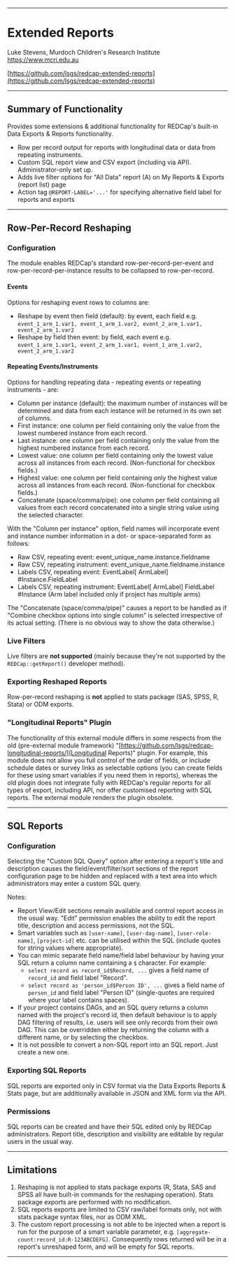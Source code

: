********************************************************************************
# Extended Reports

Luke Stevens, Murdoch Children's Research Institute https://www.mcri.edu.au

[https://github.com/lsgs/redcap-extended-reports](https://github.com/lsgs/redcap-extended-reports)
********************************************************************************
## Summary of Functionality

Provides some extensions & additional functionality for REDCap's built-in Data Exports & Reports functionality.
- Row per record output for reports with longitudinal data or data from repeating instruments.
- Custom SQL report view and CSV export (including via API). Administrator-only set up.
- Adds live filter options for "All Data" report (A) on My Reports & Exports (report list) page
- Action tag `@REPORT-LABEL='...'` for specifying alternative field label for reports and exports

********************************************************************************
## Row-Per-Record Reshaping
### Configuration
The module enables REDCap's standard row-per-record-per-event and row-per-record-per-instance results to be collapsed to row-per-record.

#### Events
Options for reshaping event rows to columns are:
* Reshape by event then field (default): by event, each field e.g.  `event_1_arm_1.var1, event_1_arm_1.var2, event_2_arm_1.var1, event_2_arm_1.var2`
* Reshape by field then event: by field, each event e.g.  `event_1_arm_1.var1, event_2_arm_1.var1, event_1_arm_1.var2, event_2_arm_1.var2`

#### Repeating Events/Instruments
Options for handling repeating data - repeating events or repeating instruments - are:
* Column per instance (default): the maximum number of instances will be determined and data from each instance will be returned in its own set of columns.
* First instance: one column per field containing only the value from the lowest numbered instance from each record.
* Last instance: one column per field containing only the value from the highest numbered instance from each record. 
* Lowest value: one column per field containing only the lowest value across all instances from each record. (Non-functional for checkbox fields.)
* Highest value: one column per field containing only the highest value across all instances from each record. (Non-functional for checkbox fields.)
* Concatenate (space/comma/pipe): one column per field containing all values from each record concatenated into a single string value using the selected character.

With the "Column per instance" option, field names will incorporate event and instance number information in a dot- or space-separated form as follows:
* Raw CSV, repeating event: event_unique_name.instance.fieldname
* Raw CSV, repeating instrument: event_unique_name.fieldname.instance
* Labels CSV, repeating event: EventLabel\[ ArmLabel\] #Instance.FieldLabel
* Labels CSV, repeating instrument: EventLabel\[ ArmLabel\] FieldLabel #Instance
(Arm label included only if project has multiple arms)

The "Concatenate (space/comma/pipe)" causes a report to be handled as if "Combine checkbox options into single column" is selected irrespective of its actual setting. (There is no obvious way to show the data otherwise.)

### Live Filters
Live filters are **not supported** (mainly because they're not supported by the `REDCap::getReport()` developer method).

### Exporting Reshaped Reports
Row-per-record reshaping is **not** applied to stats package (SAS, SPSS, R, Stata) or ODM exports.

### "Longitudinal Reports" Plugin
The functionality of this external module differs in some respects from the old (pre-external module framework) "[https://github.com/lsgs/redcap-longitudinal-reports/](Longitudinal Reports)" plugin. For example, this module does not allow you full control of the order of fields, or include schedule dates or survey links as selectable options (you can create fields for these using smart variables if you need them in reports), whereas the old plugin does not integrate fully with REDCap's regular reports for all types of export, including API, nor offer customised reporting with SQL reports. The external module renders the plugin obsolete.

********************************************************************************
## SQL Reports 
### Configuration
Selecting the "Custom SQL Query" option after entering a report's title and description causes the field/event/filter/sort sections of the report configuration page to be hidden and replaced with a text area into which administrators may enter a custom SQL query.

Notes:
* Report View/Edit sections remain available and control report access in the usual way. "Edit" permission enables the ability to edit the report title, description and access permissions, not the SQL.
* Smart variables such as `[user-name]`, `[user-dag-name]`, `[user-role-name]`, `[project-id]` etc. can be utilised within the SQL (include quotes for string values where appropriate).
* You can mimic separate field name/field label behaviour by having your SQL return a column name containing a `$` character. For example:
  * `select record as record_id$Record, ...` gives a field name of `record_id` and field label "Record".
  * `select record as 'person_id$Person ID', ...` gives a field name of `person_id` and field label "Person ID" (single-quotes are required where your label contains spaces).
* If your project contains DAGs, and an SQL query returns a column named with the project's record id, then default behaviour is to apply DAG filtering of results, i.e. users will see only records from their own DAG. This can be overridden either by returning the column with a different name, or by selecting the checkbox.
* It is not possible to convert a non-SQL report into an SQL report. Just create a new one.

### Exporting SQL Reports 
SQL reports are exported only in CSV format via the Data Exports Reports & Stats page, but are additionally available in JSON and XML form via the API.

### Permissions 
SQL reports can be created and have their SQL edited only by REDCap administrators. Report title, description and visibility are editable by regular users in the usual way.

********************************************************************************
## Limitations

1. Reshaping is not applied to stats package exports (R, Stata, SAS and SPSS all have built-in commands for the reshaping operation). Stats package exports are performed with no modification.
2. SQL reports exports are limited to CSV raw/label formats only, not with stats package syntax files, nor as ODM XML.
3. The custom report processing is not able to be injected when a report is run for the purpose of a smart variable parameter, e.g. `[aggregate-count:record_id:R-123ABCDEFG]`. Consequently rows returned will be in a report's unreshaped form, and will be empty for SQL reports.

********************************************************************************